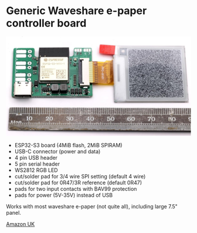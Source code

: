 # Generic Waveshare e-paper controller board

![Board with 1.54" e-paper](../../Manual/With154.jpg)

- ESP32-S3 board (4MiB flash, 2MiB SPIRAM)
- USB-C connector (power and data)
- 4 pin USB header
- 5 pin serial header
- WS2812 RGB LED
- cut/solder pad for 3/4 wire SPI setting (default 4 wire)
- cut/solder pad for 0R47/3R reference (default 0R47)
- pads for two input contacts with BAV99 protection
- pads for power (5V-35V) instead of USB

Works with most waveshare e-paper (not quite all), including large 7.5" panel.

[Amazon UK](https://www.amazon.co.uk/dp/B0CPFM1ZJJ)